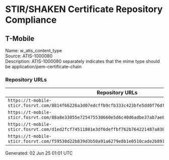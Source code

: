 # STIR/SHAKEN Certificate Repository Compliance

## T-Mobile

Name: w_atis_content_type\
Source: ATIS-1000080\
Description: ATIS-1000080 separately indicates that the mime type should be application/pem-certificate-chain
### Repository URLs

| Repository URLs | Not After |  Problems | Link |
|-----------------|-----------|-----------|------|
| `https://t-mobile-sticr.fosrvt.com/8814f66226a3d07edcffb9cfb333c423bfe5dd0f76dfda2839df9004f46fe86e.pem` | 05&#160;Aug&#160;25&#160;15:35&#160;UTC | true | [view](../../REPOS/06891297bcdf466766ed917f324e48e9fd1257b9/README.md) |
| `https://t-mobile-sticr.fosrvt.com/88a8e33055e725475530660e5d6c40d6adbe37ab7ae0ecc64b50205629548ae9.pem` | 14&#160;Jul&#160;23&#160;21:35&#160;UTC | true | [view](../../REPOS/ea99aa70f8c752e1411092cadceb10353449060b/README.md) |
| `https://t-mobile-sticr.fosrvt.com/d1ed2fcf74511801e3df6deffbf762b764221487a8305a7da32e9efab2cbf358.pem` | 01&#160;Nov&#160;23&#160;14:16&#160;UTC | true | [view](../../REPOS/c3d21a275a9c628e0633a6c0dfd0c30d6579d11c/README.md) |
| `https://t-mobile-sticr.fosrvt.com/f59530d22b839d3b50a91a6279e8b1e0510cade2b8913ff3011c89e3f3725300.pem` | 11&#160;Sep&#160;24&#160;14:47&#160;UTC | true | [view](../../REPOS/f82ef671c6b685ba76c9ac3aa18ead1811598767/README.md) |


Generated: 02 Jun 25 01:01 UTC